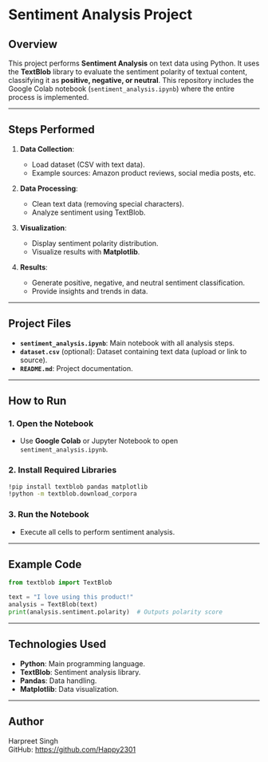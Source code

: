 
# Sentiment Analysis Project

## Overview
This project performs **Sentiment Analysis** on text data using Python. It uses the **TextBlob** library to evaluate the sentiment polarity of textual content, classifying it as **positive, negative, or neutral**. This repository includes the Google Colab notebook (`sentiment_analysis.ipynb`) where the entire process is implemented.

---

## Steps Performed
1. **Data Collection**:
   - Load dataset (CSV with text data).
   - Example sources: Amazon product reviews, social media posts, etc.

2. **Data Processing**:
   - Clean text data (removing special characters).
   - Analyze sentiment using TextBlob.

3. **Visualization**:
   - Display sentiment polarity distribution.
   - Visualize results with **Matplotlib**.

4. **Results**:
   - Generate positive, negative, and neutral sentiment classification.
   - Provide insights and trends in data.

---

## Project Files
- **`sentiment_analysis.ipynb`**: Main notebook with all analysis steps.
- **`dataset.csv`** (optional): Dataset containing text data (upload or link to source).
- **`README.md`**: Project documentation.

---

## How to Run
### 1. Open the Notebook
- Use **Google Colab** or Jupyter Notebook to open `sentiment_analysis.ipynb`.

### 2. Install Required Libraries
```bash
!pip install textblob pandas matplotlib
!python -m textblob.download_corpora
```

### 3. Run the Notebook
- Execute all cells to perform sentiment analysis.

---

## Example Code
```python
from textblob import TextBlob

text = "I love using this product!"
analysis = TextBlob(text)
print(analysis.sentiment.polarity)  # Outputs polarity score
```

---

## Technologies Used
- **Python**: Main programming language.
- **TextBlob**: Sentiment analysis library.
- **Pandas**: Data handling.
- **Matplotlib**: Data visualization.

---

## Author
Harpreet Singh  
GitHub: https://github.com/Happy2301


